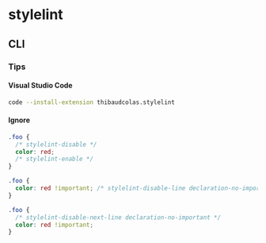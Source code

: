 # stylelint

## CLI

### Tips

#### Visual Studio Code

```sh
code --install-extension thibaudcolas.stylelint
```

#### Ignore

```scss
.foo {
  /* stylelint-disable */
  color: red;
  /* stylelint-enable */
}
```

```scss
.foo {
  color: red !important; /* stylelint-disable-line declaration-no-important */
}
```

```scss
.foo {
  /* stylelint-disable-next-line declaration-no-important */
  color: red !important;
}
```
